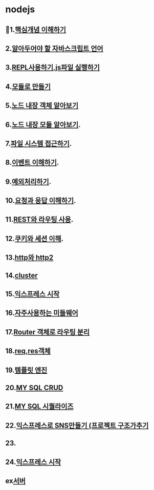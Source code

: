 # nodejs
💯1.[핵심개념 이해하기](https://github.com/kyunghyunHan/nodejs/blob/3266156d99720bd5f8cdefafc75a7c03a73135f8/nodestart.js)   
--
2.[알아두어야 할 자바스크립트 언어]()
--
3.[REPL사용하기,js파일 실행하기](https://github.com/kyunghyunHan/nodejs/blob/3266156d99720bd5f8cdefafc75a7c03a73135f8/replstart.js)
--   
4.[모듈로 만들기](https://github.com/kyunghyunHan/nodejs/blob/6aa94d7348c0f600ee3c989bba67178be47e4da9/module.js)   
--   
5.[노드 내장 객체 알아보기](https://github.com/kyunghyunHan/nodejs/blob/9328ffae0a70b5533c6e9451fba169c91e642558/nodeobject.js)   
--   
6.[노드 내장 모듈 알아보기](https://github.com/kyunghyunHan/nodejs/blob/9328ffae0a70b5533c6e9451fba169c91e642558/nodemodule.js).  
--
7.[파일 시스템 접근하기](https://github.com/kyunghyunHan/nodejs/blob/6015bb04cd2930cfa47bd3331b1a59a8c59b1f02/filesystem.js).  
--
8.[이벤트 이해하기](https://github.com/kyunghyunHan/nodejs/blob/91faab0ddd20fd349ca950e26ab0510c5071ba5b/event.js).  
--
9.[예외처리하기](https://github.com/kyunghyunHan/nodejs/blob/9eeba884f89f002941d93d516b3274dd4e914023/error1.js).  
--
10.[요청과 응답 이해하기](https://github.com/kyunghyunHan/nodejs/blob/5336c2d9249a40bfb9d584626951b10c25fb590b/http.js).  
--
11.[REST와 라우팅 사용](https://github.com/kyunghyunHan/nodejs/blob/edca99a504526788356d971ec9d2d5379d1c689c/rest.js).  
--
12.[쿠키와 세션 이해](https://github.com/kyunghyunHan/nodejs/blob/8c6037a77f5736c53f90aff8125130dcf595a89a/cookie.js).  
--
13.[http와 http2](https://github.com/kyunghyunHan/nodejs/blob/8c6037a77f5736c53f90aff8125130dcf595a89a/http2.js)
--
14.[cluster](https://github.com/kyunghyunHan/nodejs/blob/8c6037a77f5736c53f90aff8125130dcf595a89a/cluster.js)
--
15.[익스프레스 시작]()
--
16.[자주사용하는 미들웨어]()
--
17.[Router 객체로 라우팅 분리]()
--
18.[req,res객체 ]()
--
19.[템플릿 엔진]()
--
20.[MY SQL CRUD]()
--
21.[MY SQL 시퀄라이즈]()
--
22.[익스프레스로 SNS만들기 (프로젝트 구조가추기]()
--
23.[]()
--
24.[익스프레스 시작]()
--
ex[서버]()
--
